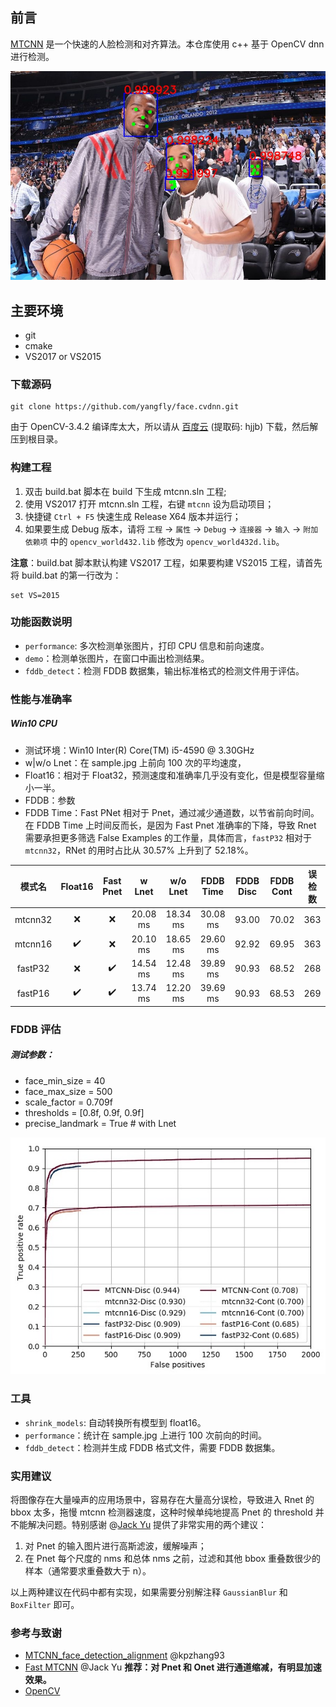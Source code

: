 ## 前言

[MTCNN](https://github.com/kpzhang93/MTCNN_face_detection_alignment) 是一个快速的人脸检测和对齐算法。本仓库使用 c++ 基于 OpenCV dnn 进行检测。 

![](images/det.jpg)

## 主要环境

- git
- cmake
- VS2017 or VS2015

### 下载源码

```
git clone https://github.com/yangfly/face.cvdnn.git
```

由于 OpenCV-3.4.2 编译库太大，所以请从 [百度云](https://pan.baidu.com/s/1s9P2D23f_cBIQidN6r6RHg) (提取码: hjjb) 下载，然后解压到根目录。

### 构建工程

1. 双击 build.bat 脚本在 build 下生成 mtcnn.sln 工程;
2. 使用 VS2017 打开 mtcnn.sln 工程，右键 `mtcnn` 设为启动项目；
3. 快捷键 `Ctrl + F5` 快速生成 Release X64 版本并运行；
4. 如果要生成 Debug 版本，请将 `工程` → `属性` → `Debug` → `连接器` → `输入` → `附加依赖项` 中的 `opencv_world432.lib` 修改为 `opencv_world432d.lib`。

**注意**：build.bat 脚本默认构建 VS2017 工程，如果要构建 VS2015 工程，请首先将 build.bat 的第一行改为：
```
set VS=2015
```

### 功能函数说明

- `performance`: 多次检测单张图片，打印 CPU 信息和前向速度。
- `demo`：检测单张图片，在窗口中画出检测结果。
- `fddb_detect`：检测 FDDB 数据集，输出标准格式的检测文件用于评估。

### 性能与准确率

##### Win10 CPU

- 测试环境：Win10 Inter(R) Core(TM) i5-4590 @ 3.30GHz
- w|w/o Lnet：在 sample.jpg 上前向 100 次的平均速度，
- Float16：相对于 Float32，预测速度和准确率几乎没有变化，但是模型容量缩小一半。
- FDDB：参数 
- FDDB Time：Fast PNet 相对于 Pnet，通过减少通道数，以节省前向时间。在 FDDB Time 上时间反而长，是因为 Fast Pnet 准确率的下降，导致 Rnet 需要承担更多筛选 False Examples 的工作量，具体而言，`fastP32` 相对于 `mtcnn32`，RNet 的用时占比从 30.57% 上升到了 52.18%。

模式名  |      Float16       |     Fast Pnet      |  w Lnet  | w/o Lnet | FDDB Time | FDDB Disc | FDDB Cont | 误检数
:-----: | :----------------: | :----------------: | :------: | :------: | :-------: | :-------: | :-------: | :----:
mtcnn32 |        :x:         |        :x:         | 20.08 ms | 18.34 ms | 30.08 ms  |   93.00   |   70.02   |  363
mtcnn16 | :heavy_check_mark: |        :x:         | 20.10 ms | 18.65 ms | 29.60 ms  |   92.92   |   69.95   |  363
fastP32 |        :x:         | :heavy_check_mark: | 14.54 ms | 12.48 ms | 39.89 ms  |   90.93   |   68.52   |  268
fastP16 | :heavy_check_mark: | :heavy_check_mark: | 13.74 ms | 12.20 ms | 39.69 ms  |   90.93   |   68.53   |  269


### FDDB 评估

##### 测试参数：
- face_min_size = 40
- face_max_size = 500
- scale_factor = 0.709f
- thresholds = [0.8f, 0.9f, 0.9f]
- precise_landmark = True # with Lnet

![](images/FDDB.jpg)

### 工具

- `shrink_models`: 自动转换所有模型到 float16。
- `performance`：统计在 sample.jpg 上进行 100 次前向的时间。
- `fddb_detect`：检测并生成 FDDB 格式文件，需要 FDDB 数据集。

### 实用建议

将图像存在大量噪声的应用场景中，容易存在大量高分误检，导致进入 Rnet 的 bbox 太多，拖慢 mtcnn 检测器速度，这种时候单纯地提高 Pnet 的 threshold 并不能解决问题。特别感谢 @[Jack Yu](https://github.com/szad670401) 提供了非常实用的两个建议：
1. 对 Pnet 的输入图片进行高斯滤波，缓解噪声；
2. 在 Pnet 每个尺度的 nms 和总体 nms 之前，过滤和其他 bbox 重叠数很少的样本（通常要求重叠数大于 n）。

以上两种建议在代码中都有实现，如果需要分别解注释 `GaussianBlur` 和 `BoxFilter` 即可。


### 参考与致谢

- [MTCNN_face_detection_alignment](https://github.com/kpzhang93/MTCNN_face_detection_alignment/tree/master/code/codes/MTCNNv2/model) @kpzhang93
- [Fast MTCNN](https://github.com/szad670401/Fast-MTCNN) @Jack Yu **推荐：对 Pnet 和 Onet 进行通道缩减，有明显加速效果。**
- [OpenCV](https://github.com/opencv/opencv)